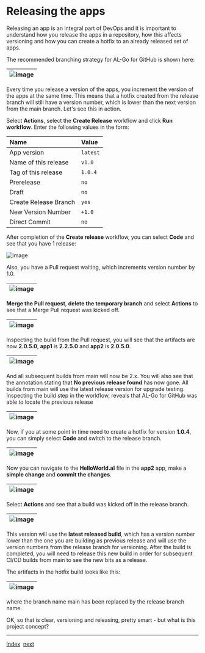 # Releasing the apps
Releasing an app is an integral part of DevOps and it is important to understand how you release the apps in a repository, how this affects versioning and how you can create a hotfix to an already released set of apps.

The recommended branching strategy for AL-Go for GitHub is shown here:

| ![image](https://user-images.githubusercontent.com/10775043/231577806-6ba0657e-ba8e-46c2-99e2-710e30ebec88.png) |
|-|

Every time you release a version of the apps, you increment the version of the apps at the same time.
This means that a hotfix created from the release branch will still have a version number, which is lower than the next version from the main branch.
Let's see this in action.

Select **Actions**, select the **Create Release** workflow and click **Run workflow**. Enter the following values in the form:

| Name | Value |
| :-- | :-- |
| App version | `latest` |
| Name of this release | `v1.0` |
| Tag of this release | `1.0.4` |
| Prerelease | `no` |
| Draft | `no` |
| Create Release Branch | `yes` |
| New Version Number | `+1.0` |
| Direct Commit | `no` |

After completion of the **Create release** workflow, you can select **Code** and see that you have 1 release:

![image](https://user-images.githubusercontent.com/10775043/231591177-d2a85451-a717-4f87-a2ae-55e26c19a17f.png)

Also, you have a Pull request waiting, which increments version number by 1.0.

| ![image](https://github.com/microsoft/AL-Go/assets/10775043/3955d853-fc6a-447a-a5e0-8a56983462d2) |
|-|

**Merge the Pull request**, **delete the temporary branch** and select **Actions** to see that a Merge Pull request was kicked off.

| ![image](https://github.com/microsoft/AL-Go/assets/10775043/96ff7600-ec05-411f-9335-aa389feabbd7) |
|-|

Inspecting the build from the Pull request, you will see that the artifacts are now **2.0.5.0**, **app1** is **2.2.5.0** and **app2** is **2.0.5.0**.

| ![image](https://github.com/microsoft/AL-Go/assets/10775043/d5382e5d-ac65-44f2-bb58-69b148764e1a) |
|-|

And all subsequent builds from main will now be 2.x. You will also see that the annotation stating that **No previous release found** has now gone.
All builds from main will use the latest release version for upgrade testing. Inspecting the build step in the workflow, reveals that AL-Go for GitHub was able to locate the previous release

| ![image](https://github.com/microsoft/AL-Go/assets/10775043/2d404467-9311-4cc4-97fc-99961c29f7d0) |
|-|

Now, if you at some point in time need to create a hotfix for version **1.0.4**, you can simply select **Code** and switch to the release branch.

| ![image](https://github.com/microsoft/AL-Go/assets/10775043/1169ef76-dd23-49c5-8f02-098021f8951e) |
|-|

Now you can navigate to the **HelloWorld.al** file in the **app2** app, make a **simple change** and **commit the changes**.

| ![image](https://github.com/microsoft/AL-Go/assets/10775043/0e44c89b-041e-4260-abe0-cbf9bb59affa) |
|-|

Select **Actions** and see that a build was kicked off in the release branch.

| ![image](https://github.com/microsoft/AL-Go/assets/10775043/06b8e92b-21e7-424c-9208-e17722feeb15) |
|-|

This version will use the **latest released build**, which has a version number lower than the one you are building as previous release and will use the version numbers from the release branch for versioning.
After the build is completed, you will need to release this new build in order for subsequent CI/CD builds from main to see the new bits as a release.

The artifacts in the hotfix build looks like this:

| ![image](https://github.com/microsoft/AL-Go/assets/10775043/a53fbe6a-0ec3-4e2d-a5d6-fe89a9cb3fdd) |
|-|

where the branch name main has been replaced by the release branch name.

OK, so that is clear, versioning and releasing, pretty smart - but what is this project concept?

---
[Index](Index.md)&nbsp;&nbsp;[next](Projects.md)

